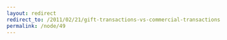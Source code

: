 ```yaml
---
layout: redirect
redirect_to: /2011/02/21/gift-transactions-vs-commercial-transactions
permalink: /node/49
---
```

